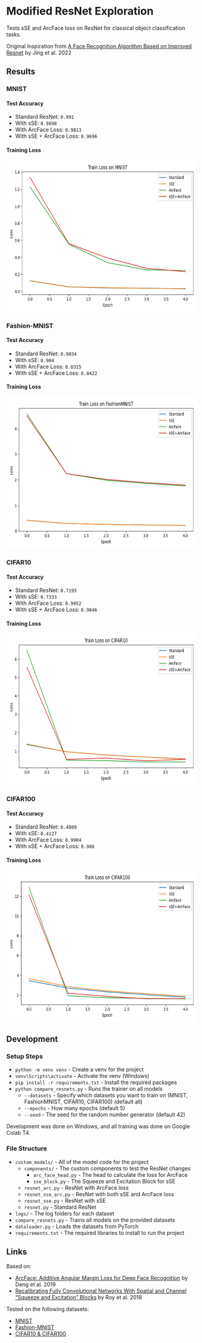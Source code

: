 # Modified ResNet Exploration

Tests sSE and ArcFace loss on ResNet for classical object classification tasks.

Original Inspiration from [A Face Recognition Algorithm Based on Improved Resnet](https://drpress.org/ojs/index.php/fcis/article/view/1100) by Jing et al. 2022

## Results
### MNIST
#### Test Accuracy
- Standard ResNet: `0.991`
- With sSE: `0.9898`
- With ArcFace Loss: `0.9813`
- With sSE + ArcFace Loss: `0.9696`

#### Training Loss

<img src="logs/logs_MNIST/MNIST_train_loss.png" width="640" height="400" alt="Loss of model variants for MNIST">

### Fashion-MNIST
#### Test Accuracy
- Standard ResNet: `0.9034`
- With sSE: `0.904`
- With ArcFace Loss: `0.8315`
- With sSE + ArcFace Loss: `0.8422`

#### Training Loss

<img src="logs/logs_FashionMNIST/FashionMNIST_train_loss.png" width="640" height="400" alt="Loss of model variants for Fashion-MNIST">

### CIFAR10
#### Test Accuracy
- Standard ResNet: `0.7195`
- With sSE: `0.7333`
- With ArcFace Loss: `0.9952`
- With sSE + ArcFace Loss: `0.9846`

#### Training Loss

<img src="logs/logs_CIFAR10/CIFAR10_train_loss.png" width="640" height="400" alt="Loss of model variants for CIFAR10">

### CIFAR100
#### Test Accuracy
- Standard ResNet: `0.4089`
- With sSE: `0.4127`
- With ArcFace Loss: `0.9904`
- With sSE + ArcFace Loss: `0.986`

#### Training Loss

<img src="logs/logs_CIFAR100/CIFAR100_train_loss.png" width="640" height="400" alt="Loss of model variants for CIFAR100">

## Development
### Setup Steps
- `python -m venv venv` - Create a venv for the project
- `venv\Scripts\activate` - Activate the venv (Windows)
- `pip install -r requirements.txt` - Install the required packages
- `python compare_resnets.py` - Runs the trainer on all models
  - `--datasets` - Specify which datasets you want to train on (MNIST, FashionMNIST, CIFAR10, CIFAR100) (default all)
  - `--epochs` - How many epochs (default 5)
  - `--seed` - The seed for the random number generator (default 42)

Development was done on Windows, and all training was done on Google Colab T4.

### File Structure
- `custom_models/` - All of the model code for the project
  - `components/` - The custom components to test the ResNet changes
    - `arc_face_head.py` - The head to calculate the loss for ArcFace
    - `sse_block.py` - The Squeeze and Excitation Block for sSE
  - `resnet_arc.py` - ResNet with ArcFace loss
  - `resnet_sse_arc.py` - ResNet with both sSE and ArcFace loss
  - `resnet_sse.py` - ResNet with sSE
  - `resnet.py` - Standard ResNet
- `logs/` - The log folders for each dataset
- `compare_resnets.py` - Trains all models on the provided datasets
- `dataloader.py` - Loads the datasets from PyTorch
- `requirements.txt` - The required libraries to install to run the project

## Links
Based on:
- [ArcFace: Additive Angular Margin Loss for Deep Face Recognition](https://ieeexplore.ieee.org/document/8953658) by Deng et al. 2019
- [Recalibrating Fully Convolutional Networks With Spatial and Channel “Squeeze and Excitation” Blocks](https://ieeexplore.ieee.org/document/8447284) by Roy et al. 2018

Tested on the following datasets:
- [MNIST](https://ieeexplore.ieee.org/document/726791)
- [Fashion-MNIST](https://github.com/zalandoresearch/fashion-mnist)
- [CIFAR10 & CIFAR100](https://www.cs.toronto.edu/~kriz/cifar.html)

